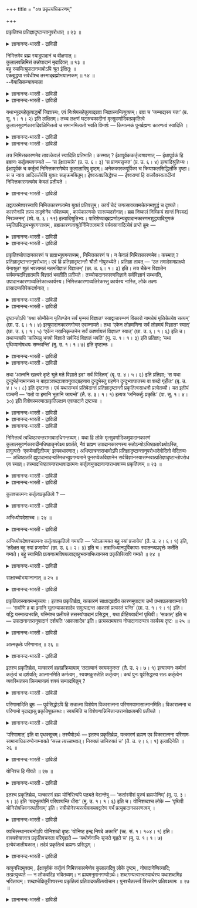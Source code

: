 +++
title = "०७ प्रकृत्यधिकरणम्"

+++

प्रकृतिश्च प्रतिज्ञादृष्टान्तानुपरोधात् ॥ २३ ॥  
<details><summary>ज्ञानानन्द-भारती - द्राविडी</summary>

प्रक्रुदिच्च प्रदिज्ञात्रुष्टान्दानुबरोदात् ॥ २३ ॥
</details>

निमित्तमेव ब्रह्म स्यादुपादानं च वीक्षणात् ॥  
कुलालवन्निमित्तं तन्नोपादानं मृदादिवत् ॥ १३ ॥  
बहु स्यामित्युपादानभावोऽपि श्रुत ईक्षितुः ॥  
एकबुद्ध्या सर्वधीश्च तस्माद्ब्रह्मोभयात्मकम् ॥ १४ ॥  
--वैयासिकन्यायमाला

<details><summary>ज्ञानानन्द-भारती - द्राविडी</summary>

पिरह्मम् निमित्त कारणम् मात्तिरम्दाऩा? उबादाऩ कारणमुमा? “आलोसिप्पदु" ऎऩ्बदिऩाल् अदु कुयवऩैप् पोल निमित्तमे। मण् मुदलियदैप् पोल उबादाऩम् अल्ल।
</details>

<details><summary>ज्ञानानन्द-भारती - द्राविडी</summary>

“नाऩ् पलवाग आवेऩ” ऎऩ्बदिऩाल् आलोसिप्प वरुक्कु उबादऩमाय् इरुक्कुम् तऩ्मैयुम् सॊल्लप् पट्टिरुक्किऱदु। ऒऩ्ऱै अऱिवदिऩाल् ऎल्लावऱ्ऱिऩ् अऱिवुम् (सॊल्लप्पट्टिरुक्किऱदु) आगैयाल् पिरह्मम् इरण्डु तऩ्मैगळैयुमुडैयदु।
</details>

यथाभ्युदयहेतुत्वाद्धर्मो जिज्ञास्यः, एवं निःश्रेयसहेतुत्वाद्ब्रह्म जिज्ञास्यमित्युक्तम्। ब्रह्म च ‘जन्माद्यस्य यतः’ (ब्र. सू. १। १। २) इति लक्षितम्। तच्च लक्षणं घटरुचकादीनां मृत्सुवर्णादिवत्प्रकृतित्वे कुलालसुवर्णकारादिवन्निमित्तत्वे च समानमित्यतो भवति विमर्शः — किमात्मकं पुनर्ब्रह्मणः कारणत्वं स्यादिति ।

<details><summary>ज्ञानानन्द-भारती - द्राविडी</summary>

(जगत्तुक्कुक् कारणमायिरुप्पदु पिरह्मम् ऎऩ्ऱु पिरह्मत्तिऱ्कु लक्षणम् (सूत्। १-१-२) सॊल्लप् पट्टदु। पिरह्मम् जगत्तिऱ्कु निमित्त कारणम् मट्टुत्ताऩा? अल्लदु निमित्तगारणमायुम् उबादाऩ कारणमायुम् उळ्ळदा? ऎऩ्ऱु सन्देहम्। पिरह्मम् सङ्गल्बम् सॆय्दु स्रुष्टित्तदागक् कूऱियिरुप्पदाल् कुयवऩ् मादिरि पिरह्मम् निमित्त कारणम्दाऩ् उबादाऩ कारणमल्ल ऎऩ् पूर्वबक्षम्, पिरह्मत्तैयऱिन्दाल् ऎल्लाम् अऱिन्ददाग आगुम् ऎऩ्ऱु पिरदिज्ञै सॆय्दु इदऱ्कु मण् मुदलियवैगळै तिरुष्टान्दमागक् कूऱियुळ्ळदु। मण्णैप्पोल् उबादाऩगारणमाग इरुन्दाल्दाऩ् इदु पॊरुन्दुम्। मेलुम् पिरह्मम् सङ्गल्बम् सॆय्दु अदुवे पिरबञ्जमाग आऩदागच् चॊल्लियिरुप्पदालुम् पिरह्मम् उबादाऩगारणमागवुम् निमित्त कारण मागवुम् आगिऱदु ऎऩ्ऱु सित्तान्दम्)।
</details>

<details><summary>ज्ञानानन्द-भारती - द्राविडी</summary>

अप्यदयत्तिऱ्कु कारणमायिरुप्पदाल् तर्मम् ऎप्पडि विसारिक्कप्पडवेण्डियदो, अप्पडिये निच्रेयसत्तिऱ्कुक् कारणमायिरुप्पदाल् पिरह्मम् विसारिक्कप्पडवेण्डियदु ऎऩ्ऱु सॊल्लप्पट्टदु। पिरह्मत्तिऱ्कु 'ऎदिलिरुन्दु इदऩ् उत्पत्ति मुदलियदो' (सूत्रम् १-१-२) ऎऩ्ऱु लक्षणम् काट्टप्पट्टदु। अन्द लक्षणम् कुडम्, नगै मुदलाऩवैगळुक्कु मण्, तङ्गम् मुदलाऩवैगळैप् पोल पिरगिरुदियायिरुप्पदिलुम्, कुयवऩ् तट्टाऩ् मुदलाऩवर्गळैबोल निमित्तमा यिरुप्पदिलुम्, पॊदु ऎऩ्ऱ इन्द कारणत्तिऩाल्, पिरह्मत्तिऩ् (जगत्तिऱ्कु) कारणमायिरुक्कुम् तऩ्मै ऎत्तगैयदाग इरुक्कुम् ऎऩ्ऱु विसारम् एऱ्पडुगिऱदु।
</details>

तत्र निमित्तकारणमेव तावत्केवलं स्यादिति प्रतिभाति। कस्मात् ? ईक्षापूर्वककर्तृत्वश्रवणात् — ईक्षापूर्वकं हि ब्रह्मणः कर्तृत्वमवगम्यते — ‘स ईक्षाञ्चक्रे’ (प्र. उ. ६। ३) ‘स प्राणमसृजत’ (प्र. उ. ६। ४) इत्यादिश्रुतिभ्यः। ईक्षापूर्वकं च कर्तृत्वं निमित्तकारणेष्वेव कुलालादिषु दृष्टम्। अनेककारकपूर्विका च क्रियाफलसिद्धिर्लोके दृष्टा। स च न्याय आदिकर्तर्यपि युक्तः सङ्क्रमयितुम्। ईश्वरत्वप्रसिद्धेश्च — ईश्वराणां हि राजवैवस्वतादीनां निमित्तकारणत्वमेव केवलं प्रतीयते ।

<details><summary>ज्ञानानन्द-भारती - द्राविडी</summary>

पूर्वबक्षम्: अङ्गु निमित्त कारणमाग मात्तिरम्दाऩ् इरुक्कुमॆऩ्ऱु तोऩ्ऱुगिऱदु एऩ्? आलोसऩैयै मुऩ्ऩिट्टु सॆय्ददाग सॊल्वदाल्। आलोसऩैयै मुऩ्ऩिट्टल्लवा पिरह्मत्तिऱ्कु कर्त्रुत्वम् (सॆय्युम् तऩ्मै) अऱियप्पडुगिऱदु। 'अवर् आलोसित्तार् अवर् पिराणऩै सिरुष्टित्तार्' (पिरच् ६-३,४) ऎऩ्बदु मुदलाऩ सुरुदिगळाल्, आलोसऩैयै मुऩ्ऩिट्टु सॆय्गिऱ तऩ्मै निमित्तगारणमाऩ कुयवऩ् मुदलियवर्गळिडम्दाऩ् काणप्पट्टु इरुक्किऱदु। पलविदमाऩ कारगङ्गळै मुऩ्ऩिट्टे सॆय्युम् कारियत्तिऩ् पलऩ् एऱ्पडुवदु पार्क्कप्पट्टिरुक्किऱदु। अन्द नियायत्तै मुदलावदु कर्त्ताविडमुम् ईडुबडुत् तुवदुदाऩ् न्यायम् ईसुवरऩ् ऎऩ्ऱ पिरसित्ति इरुप्प तालुम् अडक्कियाळक्कूडिय अरसर्गळाऩ वैवस्वदमनु मुदलाऩवर्गळुक्कु निमित्तगारणत्तऩ्मै मट्टुम्दाऩ् तॆरिगिऱदु। अदैप्पोलवे परमेसुवरऩुक्कुम् निमित्त कारणमायिरुक्कुम् तऩ्मैयै मात्तिरमे अऱिवदु युक्तम्।
</details>

तद्वत्परमेश्वरस्यापि निमित्तकारणत्वमेव युक्तं प्रतिपत्तुम्। कार्यं चेदं जगत्सावयवमचेतनमशुद्धं च दृश्यते। कारणेनापि तस्य तादृशेनैव भवितव्यम् , कार्यकारणयोः सारूप्यदर्शनात्। ब्रह्म निष्कलं निष्क्रियं शान्तं निरवद्यं निरञ्जनम्’ (श्वे. उ. ६। १९) इत्यादिश्रुतिभ्यः। पारिशेष्याद्ब्रह्मणोऽन्यदुपादानकारणमशुद्ध्यादिगुणकं स्मृतिप्रसिद्धमभ्युपगन्तव्यम् , ब्रह्मकारणत्वश्रुतेर्निमित्तत्वमात्रे पर्यवसानादित्येवं प्राप्ते ब्रूमः —

<details><summary>ज्ञानानन्द-भारती - द्राविडी</summary>

मेलुम्, कार्यमायुळ्ळ इन्द जगत्तु अवयवङ् गळुडऩ् कूडियदु, असेदऩम्, असुत्तम् ऎऩ्ऱु काणप् पडुगिऱदु; (अदऩाल्) अदऩ् कारणमुम् अप्पडिये ताऩ् इरुक्क वेण्डुम्। कार्यम्, कारणम् इरण्डुम् ऒरे मादिरियागक् काणप्पडुवदाल्, पिरह्ममो अव्विद लक्षणमुळ्ळदाग अऱियप् पडविल्लै, “अवयवमऱ्ऱदु, किरियैयऱ्ऱदु, अडङ्गिऩदु। तोषमऱ्ऱदु, अऴुक्कऱ्ऱदु” (सुवेदा ६-१९) ऎऩ्बदु मुदलाऩ सुरुदिगळिऩाल्।
</details>

<details><summary>ज्ञानानन्द-भारती - द्राविडी</summary>

पिरह्मम् कारणमॆऩ्ऱु सॊल्लुम् सुरुदिक्कु निमित्तमाय् इरुप्पदिल् मात्तिरम् मुडिवुळ्ळदाल्, मिञ्जुवदिऩाल्, पिरह्मत्तिऱ्कु वेऱाग सुत्तमिल्लात् तऩ्मै मुदलिय कुणङ्गळुडऩ् कूडियदाय् साङ्ग्य स्मिरुदि पिरसित्तमाय् उळ्ळ पिरदाऩम्, उबादाऩ कारणम् ऎऩ्ऱु ऒप्पुक्कॊळ्ळ वेण्डुम्।
</details>

प्रकृतिश्चोपादानकारणं च ब्रह्माभ्युपगन्तव्यम् , निमित्तकारणं च। न केवलं निमित्तकारणमेव। कस्मात् ? प्रतिज्ञादृष्टान्तानुपरोधात्। एवं हि प्रतिज्ञादृष्टान्तौ श्रौतौ नोपुरुध्येते। प्रतिज्ञा तावत् — ‘उत तमादेशमप्राक्ष्यो येनाश्रुतꣳ श्रुतं भवत्यमतं मतमविज्ञातं विज्ञातम्’ (छा. उ. ६। १। ३) इति। तत्र चैकेन विज्ञातेन सर्वमन्यदविज्ञातमपि विज्ञातं भवतीति प्रतीयते। तच्चोपादानकारणविज्ञाने सर्वविज्ञानं सम्भवति, उपादानकारणाव्यतिरेकात्कार्यस्य। निमित्तकारणाव्यतिरेकस्तु कार्यस्य नास्ति, लोके तक्ष्णः प्रासादव्यतिरेकदर्शनात् ।

<details><summary>ज्ञानानन्द-भारती - द्राविडी</summary>

सित्तान्दम्: इव्विदम् वरुम्बोदु सॊल्गिऱोम्: ‘पिरगिरुदियुम्’उबादाऩ कारणमागवुम् पिरह्मम् ऒप्पुक्कॊळ्ळप्पडवेण्डुम्, निमित्तगारणमागवुम्, वॆऱुम् निमित्तगारणम्दाऩ् ऎऩ्बदिल्लै। ऎदिऩाल्? ‘पिरदिक्ञैयुम् तिरुष्टान्दमुम् कॆडामलिरुप्पदाल्' इव्विदमाऩाल् ताऩ् वेदत्तिल् सॊल्लिय पिरदिक्ञैयुम् तिरुष्टान्दमुम् कॆडामल् इरुक्कुम्।
</details>

<details><summary>ज्ञानानन्द-भारती - द्राविडी</summary>

पिरदिक्ञै ऎऩ्बदु ‘अप्पडियाऩाल् अन्द आदेसत्तैक् केट्टाया? ऎदिऩाल् केट्कप्पडाददु केट्कप्पट्टदाग, निऩैक्कप्पडाददु निऩैक्कप् पट्टदाग, अऱियप्पडाददु अऱियप्पट्टदाग आगुमो' (सान्।६-१-२) ऎऩ्ऱु अङ्गे ऒऩ्ऱु अऱियप्पडुवदाल् अऱियप्पडाददुमऱ्ऱदु ऎल्लाम् कूड अऱियप्पट्टदाग आगिऱदु ऎऩ्ऱु तॆरिगिऱदु। अन्द ऎल्लावऱ्ऱैयुम् अऱिवदो उबादाऩ कारणत्तै अऱिवदिऩाल् सम्बविक्किऱदु, कार्यम् उबादाऩ कारणत्तैत् तविर वेऱु इल्लाददिऩाल् निमित्त कारणत्तिऱ्कु वेऱाग इल्लाद तऩ्मैयो कार्यत्तिऱ्कुक् किडैयादु। उलगत्तिल् तच्चऩ् माळिगैयैविड वेऱाग इरुप्पदाग तॆरिवदाल्।
</details>

दृष्टान्तोऽपि ‘यथा सोम्यैकेन मृत्पिण्डेन सर्वं मृन्मयं विज्ञातꣳ स्याद्वाचारम्भणं विकारो नामधेयं मृत्तिकेत्येव सत्यम्’ (छा. उ. ६। १। ४) इत्युपादानकारणगोचर एवाम्नायते। तथा ‘एकेन लोहमणिना सर्वं लोहमयं विज्ञातꣳ स्यात्’ (छा. उ. ६। १। ५) ‘एकेन नखनिकृन्तनेन सर्वं कार्ष्णायसं विज्ञातꣳ स्यात्’ (छा. उ. ६। १। ६) इति च। तथान्यत्रापि ‘कस्मिन्नु भगवो विज्ञाते सर्वमिदं विज्ञातं भवति’ (मु. उ. १। १। ३) इति प्रतिज्ञा; ‘यथा पृथिव्यामोषधयः सम्भवन्ति’ (मु. उ. १। १। ७) इति दृष्टान्तः ।

<details><summary>ज्ञानानन्द-भारती - द्राविडी</summary>

तिरुष्टान्दमुम् 'सोम्य, ऎप्पडि ऒरु मण् पिण्डत्तिऩाल् मण्णाल् सॆय्यप्पट्टदॆल्लाम् अऱिप्पट्टदाग आगिऱदो; विगारम् वाक्किऩाल्मात्तिरम् आरम्बिक्कप्पडुवदु वॆऱुम् पॆयर्दाऩ्, मण् ऎऩ्बदु ताऩ् सत्यम्' ऎऩ्ऱु उबादाऩ कारणत्तै विषयमागवुळ्ळदागवे सॊल्लप्पडुगिऱदु। अप्पडिये 'ऒरु लोहमणियिऩाल् लोहत्तिऩाल् सॆय्यप्पट्टदु ऎल्लाम् अऱियप्पट्टदाग आगुम्, ऒरु नगमॆडुप्पदिऩाल् इरुम्बिऩाल् सॆय्यप्पट्टदु ऎल्लाम् अऱियप्पट्टदाग आगुम्' (सान्। ६-१-४, ५, ६) ऎऩ्ऱुम्।
</details>

<details><summary>ज्ञानानन्द-भारती - द्राविडी</summary>

अप्पडिये वेऱु इडत्तिलुम् 'हे पगवऩ् ऎदु अऱियप्पट्टाल् इदु ऎल्लाम् अऱियप्पट्टदाग आगुम्?' (मुण्डग। १-१-२) ऎऩ्ऱु पिरदिक्ञै 'ऎप्पडि पूमियिल् ओ षदिगळ् उण्डागिऩ्ऱऩवो' (मुण्डग १-१-७) ऎऩ्ऱु तिरुष्टान्दम्।
</details>

तथा ‘आत्मनि खल्वरे दृष्टे श्रुते मते विज्ञाते इदꣳ सर्वं विदितम्’ (बृ. उ. ४। ५। ६) इति प्रतिज्ञा; ‘स यथा दुन्दुभेर्हन्यमानस्य न बाह्याञ्शब्दाञ्शक्नुयाद्ग्रहणाय दुन्दुभेस्तु ग्रहणेन दुन्दुभ्याघातस्य वा शब्दो गृहीतः’ (बृ. उ. ४। ५। ८) इति दृष्टान्तः। एवं यथासम्भवं प्रतिवेदान्तं प्रतिज्ञादृष्टान्तौ प्रकृतित्वसाधनौ प्रत्येतव्यौ। यत इतीयं पञ्चमी — ‘यतो वा इमानि भूतानि जायन्ते’ (तै. उ. ३। १। १) इत्यत्र ‘जनिकर्तुः प्रकृतिः’ (पा. सू. १। ४। ३०) इति विशेषस्मरणात्प्रकृतिलक्षण एवापादाने द्रष्टव्या ।

<details><summary>ज्ञानानन्द-भारती - द्राविडी</summary>

अप्पडिये ‘अये, आत्मा पार्क्कप्पट्टाल्, केट्कप्पट्टाल्, निऩैक्कप्पट्टाल्, अऱियप्पट्टाल्, इदु ऎल्लाम् तॆरिन्ददाग आगुम्?' ऎऩ्ऱु पिरदिक्ञै तुन्दुबिवाक्यम् अडिक्कप्पडुम् पॊऴुदु सामाऩ्य सप्तम् ताऩ् तॆरिगिऱदु। अदिल् विसेष सप्तङ्गळैक् केट्टालुम्, सामाऩ्य सप्तत्तैक् काट्टिलुम् वेऱाग अदैयारुम् अऱिन्दुगॊळ्ळमुडियादु। आऩालुम् सामाऩ्य सप्तत्तिलेये विसेष सप्तङ्गळ् अडङ्गियि रुप्पदालुम् सामाऩ्य सप्तत्तैक् काट्टिलुम् विसेष सप्तम् वेऱाग इल्लाददालुम् सामाऩ्य सप्तत्तै अऱिन्ददालेये अदिलुळ्ळ विसे ष सप्तङ्गळुम् अऱियप्पट्टदाग आगिऱदु। तुन्दुबि सप्तमॆऩ्ऱेदाऩ् अदऩ् विसेषसप्तङ्गळुम् अऱियप्पडुगिऱदु। इदुबोलवेदाऩ् अदिलुळ्ळ अवान्दर विसेष सप्तङ् गळुम् आगवे सामाऩ्य सप्तत्तै अऱिवदऩालेये अऱियप्पडुगिऱ विसेष सप्तङ्गळ् ऎप्पडि अदैक् काट्टिलुम् वेऱु अल्लवो, अदुबोल आत्म पिरगासत् तालेये विळङ्गुगिऱ पिरबञ्जमुम् आत्मावैक् काट्टिलुम् वेऱु अल्ल।
</details>

<details><summary>ज्ञानानन्द-भारती - द्राविडी</summary>

इप्पडिये ऒव्वॊरु उबनिषत्तिलुम् प्रक्रुदित् तऩ्मैयै सादिक्किऱ पिरदिक्ञैयुम् तिरुष्टान्दमुम् उसिदम्बोल् तॆरिन्दुगॊळ्ळ वेण्डियदु।
</details>

<details><summary>ज्ञानानन्द-भारती - द्राविडी</summary>

‘ऎदिलिरुन्दु इन्द पूदङ्गळ् उण्डागिऩ्ऱऩवो' ऎऩ्गिऱविडत्तिल् ‘ऎदिलिरुन्दु' ऎऩ्ऱ इन्द ऐन्दाम् वेऱ्ऱुमै 'जऩिगर्दु: पिरगिरुदि:' ऎऩ्ऱु विसेषमाग स्मरित्तिरुप्पदाल् (पाणिऩि सूत्रम् १-४-३०), पिरगिरुदियै लक्षणमायुडैय अबादाऩत्तिल्दाऩ् ऎऩ्ऱु अऱिय वेण्डुम्।
</details>

निमित्तत्वं त्वधिष्ठात्रन्तराभावादधिगन्तव्यम्। यथा हि लोके मृत्सुवर्णादिकमुपादानकारणं कुलालसुवर्णकारादीनधिष्ठातॄनपेक्ष्य प्रवर्तते, नैवं ब्रह्मण उपादानकारणस्य सतोऽन्योऽधिष्ठातापेक्ष्योऽस्ति, प्रागुत्पत्तेः ‘एकमेवाद्वितीयम्’ इत्यवधारणात्। अधिष्ठात्रन्तराभावोऽपि प्रतिज्ञादृष्टान्तानुपरोधादेवोदितो वेदितव्यः — अधिष्ठातरि ह्युपादानादन्यस्मिन्नभ्युपगम्यमाने पुनरप्येकविज्ञानेन सर्वविज्ञानस्यासम्भवात्प्रतिज्ञादृष्टान्तोपरोध एव स्यात्। तस्मादधिष्ठात्रन्तराभावादात्मनः कर्तृत्वमुपादानान्तराभावाच्च प्रकृतित्वम् ॥ २३ ॥

<details><summary>ज्ञानानन्द-भारती - द्राविडी</summary>

निमित्तत्तऩ्मैयो वेऱु अदिष्टादा इल्लाददिऩाल् अऱिन्दुगॊळ्ळ वेण्डुम्। उलगत्तिल् मण्, तङ्गम् मुदलिय उबादाऩ कारणम् कुयवऩ्, तट्टाऩ् मुदलाऩ अदिष्टादाक्कळै अबेक्षित्तु ऎप्पडि पिरविरुत्तिक्किऱदो, अप्पडि उबादाऩगारणमाऩ पिरह्मत्तिऱ्कु वेऱु अदिष्टादा अबेक्षिक्कप्पड विल्लै, उण्डावदऱ्कु मुऩ्ऩाल् ऒऩ्ऱु ताऩ् इरण्डावदऱ्ऱदु ऎऩ्ऱु उऱुदियाय् सॊल्लियिरुप्पदाल्। वेऱु अदिष्टादा इल्लै यॆऩ्बदुम् पिरदिक्ञै तिरुष्टान्दम् इवैगळुक्कु विरोदमिल्लाददिऩालेये सॊल्लप्पट्टदाग अऱिय वेण्डुम्। उबादाऩत्तिऱ्कु वेऱाग अदिष्टादा ऒप्पुक्कॊळ्ळप्पट्टाल्, मऱुबडियुम् ऒऩ्ऱैयऱिवदिऩाल् ऎल्लाम् अऱियप्पडुगिऱदॆऩ्बदु सम्बविक्का तदिऩाल्, पिरदिक्ञैक्कुम् तिरुष्टान्दत् तिऱ्कुम् विरोदम्दाऩ् एऱ्पडुम्।
</details>

<details><summary>ज्ञानानन्द-भारती - द्राविडी</summary>

आगैयाल्, वेऱु अदिष्टादा इल्लाददिऩाल् आत्माविऱ्कु सॆय्युम् तऩ्मै (निमित्तगारणत्तऩ्मै), वेऱु उबादाऩमिल्लादिऩाल् पिरगिरुदित्तऩ्मै (उबादाऩ कारणत्तऩ्मै)युम्।
</details>

कुतश्चात्मनः कर्तृत्वप्रकृतित्वे ? —

<details><summary>ज्ञानानन्द-भारती - द्राविडी</summary>

इऩ्ऩमुम् ऎदिऩाल् आत्माविऱ्कु सॆय्युम् तऩ्मैयुम् पिरगिरुदित् तऩ्मैयुम्?
</details>

अभिध्योपदेशाच्च ॥ २४ ॥  
<details><summary>ज्ञानानन्द-भारती - द्राविडी</summary>

अबित्योबदेसाच्च ॥ २४ ॥
</details>

अभिध्योपदेशश्चात्मनः कर्तृत्वप्रकृतित्वे गमयति — ‘सोऽकामयत बहु स्यां प्रजायेय’ (तै. उ. २। ६। १) इति, ‘तदैक्षत बहु स्यां प्रजायेय’ (छा. उ. ६। २। ३) इति च। तत्राभिध्यानपूर्विकायाः स्वातन्त्र्यप्रवृत्तेः कर्तेति गम्यते। बहु स्यामिति प्रत्यगात्मविषयत्वाद्बहुभवनाभिध्यानस्य प्रकृतिरित्यपि गम्यते ॥ २४ ॥

<details><summary>ज्ञानानन्द-भारती - द्राविडी</summary>

'अवर् पलवाग आवेऩ्, पिऱप्पेऩ् ऎऩ्ऱु इच्चैप्पट्टार्’ ऎऩ्ऱुम्, ‘अदु पलवाग आवेऩ् पिऱप्पेऩ् ऎऩ्ऱु आलोसित्तदु' ऎऩ्ऱुम् निऩैप्पदै उबदेसित्तिरुप्पदुम् आत्माविल् सॆय्युम् तऩ्मैयैयुम् पिरगिरुदित् तऩ्मैयैयुम् अऱिविक्किऱदु। अङ्गे निऩैप्पदै मुऩ्ऩिट्टु स्वदन्दिरमाऩ पिरविरुत्तियि रुप्पदाल् कर्त्ता (सॆय्गिऱवर्) ऎऩ्ऱु अऱियप्पडुगिऱदु। ‘पलवाग आवेऩ्' ऎऩ्ऱु पलवाग आवदै ऎण्णिऩदु पिरत्यगात्मावै विषयमायुडैयदाल् पिरगिरुदि ऎऩ्ऱुम् अऱियप्पडुगिऱदु।
</details>

साक्षाच्चोभयाम्नानात् ॥ २५ ॥  
<details><summary>ज्ञानानन्द-भारती - द्राविडी</summary>

साक्षाच्चोबयाम्नानात् ॥ २५ ॥
</details>

प्रकृतित्वस्यायमभ्युच्चयः। इतश्च प्रकृतिर्ब्रह्म, यत्कारणं साक्षाद्ब्रह्मैव कारणमुपादाय उभौ प्रभवप्रलयावाम्नायेते — ‘सर्वाणि ह वा इमानि भूतान्याकाशादेव समुत्पद्यन्त आकाशं प्रत्यस्तं यन्ति’ (छा. उ. १। ९। १) इति। यद्धि यस्मात्प्रभवति, यस्मिंश्च प्रलीयते तत्तस्योपादानं प्रसिद्धम् , यथा व्रीहियवादीनां पृथिवी। ‘साक्षात्’ इति च — उपादानान्तरानुपादानं दर्शयति ‘आकाशादेव’ इति। प्रत्यस्तमयश्च नोपादानादन्यत्र कार्यस्य दृष्टः ॥ २५ ॥

<details><summary>ज्ञानानन्द-भारती - द्राविडी</summary>

पिरगिरुदित् तऩ्मैक्कु इदु पलम् कट्टुगिऱदु। इदिऩालेयुम् पिरह्मम् पिरगिरुदि ऎदऩाल् ऎऩ्ऱाल् नेरागवे पिरह्मत्तैक् कारणमाग वैत्तु उत्पत् तियुम् पिरळयमुम् आगिय इरण्डुम् सॊल्लप्पडुगिऱदु। ‘इन्द ऎल्ला पूदङ्गळुमे आगासत्तिलिरुन्दे उण्डा किऩ्ऱऩ आगासत्तिल् लयमडैगिऩ्ऱऩ' (सान्।१-९-१) ऎऩ्ऱु। ऎदु ऎदिलिरुन्दु उण्डागिऱदो ऎदिल् लयत्तै युम् अडैगिऱदो अदऱ्कु अदुवे उबादाऩम् ऎऩ्बदु पिरसित्तम्, नॆल्, यवम् मुदलियवैगळुक्कु पूमिबोल 'नेरागवे’ ऎऩ्बदु 'आगासत्तिलिरुन्दे' ऎऩ्ऱु वेऱु उबादाऩत्तै ऎडुत्तुक्कॊळ्ळाददैक् काट्टुगिऱदु। लयमुम् उबादाऩत्तैत् तविर वेऱु इडत्तिल् कार्यत्तिऱ्कु पार्क्कप्पडुवदिल्लै।
</details>

आत्मकृतेः परिणामात् ॥ २६ ॥  
<details><summary>ज्ञानानन्द-भारती - द्राविडी</summary>

आत्मक्रुदे: परिणामात् ॥ २६ ॥
</details>

इतश्च प्रकृतिर्ब्रह्म, यत्कारणं ब्रह्मप्रक्रियायाम् ‘तदात्मानं स्वयमकुरुत’ (तै. उ. २। ७। १) इत्यात्मनः कर्मत्वं कर्तृत्वं च दर्शयति; आत्मानमिति कर्मत्वम् , स्वयमकुरुतेति कर्तृत्वम्। कथं पुनः पूर्वसिद्धस्य सतः कर्तृत्वेन व्यवस्थितस्य क्रियमाणत्वं शक्यं सम्पादयितुम् ?

<details><summary>ज्ञानानन्द-भारती - द्राविडी</summary>

इदिऩालुम् पिरह्मम् पिरगिरुदि ऎदऩाल् ऎऩ्ऱाल् पिरह्मत्तै सॊल्लुम् पिरगरणत्तिल् ‘अदु तऩ्ऩैदाऩे सॆय्दुगॊण्डदु' (तैत्तिरीय २-७) ऎऩ्ऱु तऩक्के कर्मत्वम् (विषयमायिरुक्कुम् तऩ्मै) कर्त्रुत्वम् (सॆय्गिऱवऩायिरुक्कुम् तऩ्मै) इरण्डैयुम् काट्टुगिऱदु। 'तऩ्ऩै' ऎऩ्ऱु कर्मत्वम्, 'ताऩे सॆय्दु कॊण्डदु' ऎऩ्ऱु कर्त्रुत्वम्।
</details>

परिणामादिति ब्रूमः — पूर्वसिद्धोऽपि हि सन्नात्मा विशेषेण विकारात्मना परिणमयामासात्मानमिति। विकारात्मना च परिणामो मृदाद्यासु प्रकृतिषूपलब्धः। स्वयमिति च विशेषणान्निमित्तान्तरानपेक्षत्वमपि प्रतीयते ।

<details><summary>ज्ञानानन्द-भारती - द्राविडी</summary>

मुऩ्ऩालेये सित्तमायिरुक्किऱ, कर्त्तावाग निलैत्तिरुप्पदऱ्कु सॆय्यप्पडुम् तऩ्मैयै ऎप्पडि कॊडुक्कमुडियुम्? परिणामत्तिऩाल् ऎऩ्ऱु सॊल्गि ऱोम्। आत्मा मुऩ्ऩालेये सित्तमायिरुन्द पोदिलुम् तऩ्ऩै विसेषमाग, विगार स्वरूबमाग, माऱ्ऱिक् कॊण्डदु। विगार स्वरूबमाग माऱुवदु मण् मुदलाऩ पिरगिरुदि (कारणम्)कळिल् काणप्पडुगिऱदु। 'ताऩे' ऎऩ्ऱु कुऱिप्पिडुवदिऩाल् वेऱु निमित्तत्तै अबेक्षिप् पदिल्लै ऎऩ्बदुम् तॆरिगिऱदु।
</details>

‘परिणामात्’ इति वा पृथक्सूत्रम्। तस्यैषोऽर्थः — इतश्च प्रकृतिर्ब्रह्म, यत्कारणं ब्रह्मण एव विकारात्मना परिणामः सामानाधिकरण्येनाम्नायते ‘सच्च त्यच्चाभवत्। निरुक्तं चानिरुक्तं च’ (तै. उ. २। ६। १) इत्यादिनेति ॥ २६ ॥

<details><summary>ज्ञानानन्द-भारती - द्राविडी</summary>

‘परिणामत्तिऩाल्' ऎऩ्बदु तऩि सूत्तिरमागवु मिरुक्कलाम्। अदऱ्कु अर्त्तम् इदु: इदिऩालुम् पिरह्मम् पिरगिरुदि, एऩॆऩ्ऱाल् पिरह्मत्तिऱ्के विगारस्वरूब माग माऱुदल् सामाऩादिगरण्यत्तिऩाल् सॊल्लप्पडु किऱदु। ‘सत् आगवुम् (पिरुत्वि अप् तेजस् आगवुम्) त्यत् आगवुम् (वायु आगासम् आगवुम्), ऎडुत्तुच्चॊल्लक् कूडियदागवुम् ऎडुत्तुच्चॊल्ल मुडियाददागवुम् आयिऱ्ऱु' (तैत्तिरीय २-६) ऎऩ्बदु मुदलाऩदिऩाल्, ऎऩ्ऱु।
</details>

योनिश्च हि गीयते ॥ २७ ॥  
<details><summary>ज्ञानानन्द-भारती - द्राविडी</summary>

योऩिच्च हि कीयदे ॥ २७ ॥
</details>

इतश्च प्रकृतिर्ब्रह्म, यत्कारणं ब्रह्म योनिरित्यपि पठ्यते वेदान्तेषु — ‘कर्तारमीशं पुरुषं ब्रह्मयोनिम्’ (मु. उ. ३। १। ३) इति ‘यद्भूतयोनिं परिपश्यन्ति धीराः’ (मु. उ. १। १। ६) इति च। योनिशब्दश्च लोके — ‘पृथिवी योनिरोषधिवनस्पतीनाम्’ इति। स्त्रीयोनेरप्यस्त्येवावयवद्वारेण गर्भं प्रत्युपादानकारणत्वम् ।

<details><summary>ज्ञानानन्द-भारती - द्राविडी</summary>

इदिऩालुम् प्रह्मम्-पिरगिरुदि। ऎदऩालॆऩ्ऱाल्, ‘योऩि' ऎऩ्ऱु कूड उबनिषत्तुक्कळिल् सॊल्लप्पडु किऱदु। 'कर्त्तावाय् आळ्बवराय् पुरुषऩाय् योऩियाय् पिरह्मम्' (मुण्डग ३-१-३) ऎऩ्ऱुम्, 'ऎन्द पूदयोऩियै तीरर्गळ् पार्क्किऱार्गळो' (मुण्डग१-१-६)ऎऩ्ऱुम्, योऩि सप्तमो उलगत्तिल् पिरगिरुदियैच् चॊल्वदाग अऱियप् पट्टिरुक्किऱदु। 'ओषदि, वऩस्पदिगळुक्कु पूमि योऩि' ऎऩ्ऱु स्तिरीगळिऩ् योऩिक्कुम्गूड अव्यवङ्गळिऩ् मूलमाऩ कर्बत्तै युत्तेसित्तु उबादाऩ कारणत् तऩ्मै इरुक्किऱदु।
</details>

क्वचित्स्थानवचनोऽपि योनिशब्दो दृष्टः ‘योनिष्ट इन्द्र निषदे अकारि’ (ऋ. सं. १। १०४। १) इति। वाक्यशेषात्त्वत्र प्रकृतिवचनता परिगृह्यते — ‘यथोर्णनाभिः सृजते गृह्णते च’ (मु. उ. १। १। ७) इत्येवंजातीयकात्। तदेवं प्रकृतित्वं ब्रह्मणः प्रसिद्धम् ।

<details><summary>ज्ञानानन्द-भारती - द्राविडी</summary>

सिल इडङ्गळिल् स्ताऩत्तैच् चॊल्वदागवुम् योऩि ऎऩ्ऱ सप्तम् काणप्पडुगिऱदु। 'हे इन्दिरा उऩक्कु उट्कारुवदऱ्कु योऩि ऎऩ्ऩाल् सॆय्यप्पट्टि रुक्किऱदु।' (रिक् सम्हिदै १-१०४-१) ऎऩ्ऱु। आऩाल् इङ्गे 'ऎप्पडि सिलन्दि सिरुष्टिक्किऱदो, इऴुत्तुक् कॊळ्गिऱदो' 'ऎऩ्बदुबोलुळ्ळ वाक्यसेषत्ताल् योऩि सप्तम् पिरगिरुदियैच् चॊल्वदाग ' ऎडुत्तुक् कॊळ्ळप्पडुगिऱदु। इव्विदम् पिरह्मत्तिऱ्कु प्रगिरुदित् तऩ्मै पिरसित्तम्।
</details>

यत्पुनरिदमुक्तम् , ईक्षापूर्वकं कर्तृत्वं निमित्तकारणेष्वेव कुलालादिषु लोके दृष्टम् , नोपादानेष्वित्यादि; तत्प्रत्युच्यते — न लोकवदिह भवितव्यम्। न ह्ययमनुमानगम्योऽर्थः। शब्दगम्यत्वात्त्वस्यार्थस्य यथाशब्दमिह भवितव्यम्। शब्दश्चेक्षितुरीश्वरस्य प्रकृतित्वं प्रतिपादयतीत्यवोचाम। पुनश्चैतत्सर्वं विस्तरेण प्रतिवक्ष्यामः ॥ २७ ॥

<details><summary>ज्ञानानन्द-भारती - द्राविडी</summary>

आलोसऩैयै मुऩ्ऩिट्टुच् चॆय्युन्दऩ्मै, कुयवऩ् मुदलाऩ निमित्त कारणङ्गळिल् ताऩ् उलगत्तिल् पार्क्कप्पडुगिऱदु। उबादाऩङ्गळिलिल्लै ऎऩ्बदु मुदलाऩदु ऎदु सॊल्लप्पट्टदो, अदऱ्कुप् पदिल् सॊल्लप्पडुगिऱदु; उलगत्तिल् पोल इङ्गे इरुक्कवेण्डुमॆऩ्बदिल्लै। एऩॆऩ्ऱाल्, इदु अऩुमाऩत्तिऩाल् अऱियप्पडुम् विषयमिल्लै। इन्द विषयमो सप्तत्तिऩालेये अऱियप्पड वेण्डियदा यिरुप्पदाल् सप्तम् ऎप्पडियो, अप्पडित्ताऩ् इङ्गे इरुक्क वेण्डुम्। सप्तमो आलोसिक्कुम् ईसुवरऩुक्कु प्रगिरुदित्तऩ्मैयै ऎडुत्तुच्चॊल्गिऱदु ऎऩ्ऱु सॊऩ्ऩोम्। मऱुबडियुम् इदऱ्कॆल्लाम् विस्तारमाग पदिल् सॊल्लप्पोगिऱोम्।
</details>

